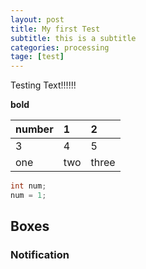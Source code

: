 ```yaml
---
layout: post
title: My first Test
subtitle: this is a subtitle
categories: processing
tage: [test]
---
```


Testing Text!!!!!!

**bold**

| number | 1 | 2 |
| :- | :- | :- |
| 3 | 4 | 5 |
|one|two|three|


```java
int num;
num = 1;
```


## Boxes

### Notification


